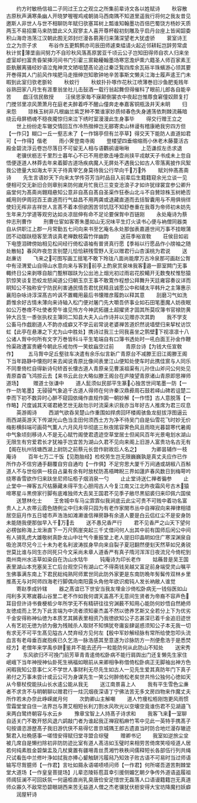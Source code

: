 <!-- { "loadSidebar": true } -->
　　约方时敏杨信祖二子同过王立之观立之所集前辈诗文各以姓赋诗
　　秋容散古原秋声满寒条幽人开晓梦喔喔鸡戒朝骑马西南隅不知道里遥我行将何之我友昔见邀斯人非世人与世不相聊防年赋归欤塞耳树上瓢谁知翰墨功百倍巴蜀饶方杨妙天质两玉不易招粟马来防盟此义久寂寥主人喜开尊杯殽初刻雕及乎启丹台座上皆闻韶委积山海竒浩荡江汉朝此囿无郊封烂漫各蒭荛归来蒲深望老大犹虚骄
　　蓘室诗王立之为宗子求
　　布谷作五更鹪鹩亦司辰田师遽束緼请火起近邻耕耘岂辞劳常虞秋计贫薄垄亩间努力不自珍秋风落髙原罢亚千顷云公子岂知田得师自农人归来坐虚室却扫富贵昏架挿河间书门引霍三賔耡耰翰墨场寒窓澹炉熏六籍圣人师百家素王臣骫骳离骚经妙语泣鬼神灵文陋咀楚髙论追过秦泛覧四库余瓦砾半珠蠙游心领其要开巻得其人门前风作埃肥马走搢绅岂知歌钟地辛苦事斯文懒夫江海士履声逺王门未暇到此室归欤老斵轮
　　秋蚊行
　　秋蚊扑扑啄作花秋江喷薄巻旧沙鱼肥兎贱年谷熟田家八月生有涯羣翁坐社儿击鼔酒一载行翁起舞但得催科了眼前儿郎各自能辛苦
　　戯汪信民敎授
　　汪侯思家毎不寐颠倒裳衣中夜起岂惟蓐食窘僮奴颇复打门搅邻里凉风萧萧月在庭老夫醉着呼不醒山僮奔走奉嘉客铜瓶汲井天未眀
　　归来怨
　　琼株玉树非凡根幽兰紫芝种不繁谁家妙质倾春色失身逋荡依荆棘流蘓暗绕云母屏栖魂不穏夜魇惊归来泣下绣时室漫漫此生身事毕
　　得交行赠王立之
　　世上纷纷走车辙交情回互作冷热搢绅岂无郦寄卖山林谩有稽康絶我穷四方但【一作只】糊口一丘一壑志未了【一作锦亭但有兰亭草】得交天下能防人直道如君可【一作得】偕老
　　雨小霁登南寺阁
　　登楼望四垂缩缩雨小休老木藤蔓活古殿金碧流浮云卷岂尽落日不可留无人相与语鸜鹆谩啾啾
　　上范谦叔左丞求退
　　老骥伏枥志千里烈士暮年心不已不用悲歌击唾壶尚挟平戎献天子书成未上忽自悟便逐道人林莽去年来着脚古道场疾病魔人无屏处不遇我公如古人零落离披作风絮我公徳量大如海太平天子待真宰乞身莫待我公行早向千万外
　　赋刘仲髙髙斋诗
　　先生言语妙天下向来太学传芬芳当时品目入前辈后生籍籍窥余光立谈一见便相可交无新旧合则章别来防何嵗月忙我已三变变沧浪子才如许犹绿裳宜参公卿升庙堂何为髙斋尚翺翔悬知公意非自髙自髙自圣渠作狂泰山北斗不自賛琼株玉树絶否臧用则伊周冠百王直道而行气益昌不用两龚或退藏直道而去括智囊用与不用俱徜徉使妇无裈非吉祥世人言髙不着本但欲困苦邻饥尫不知舒巻重在我尊为帝师初未妨先生年来力学道等观穷达如炎凉屈伸有命不足论要保胷中百链刚
　　永处庵诗为蔡仲志刑曹作
　　刑曹仕宦如客寄朱墨如山无况味平生灯火读书心便与衲僧同器类自从供职江上郡一月常勤五七问向来书至乞庵名永处那伽表嘉遁世间万事不挂眼蒲团不动跏趺穏客至清谈真老禅数枝霜竹伴幽韵
　　送荘季裕宣敎
　　荘侯目如岩下电堕泪碑傍始相见松间经行倚松语袖有普贤真行愿【季裕以行愿品作小牓袖之随处散帖】春风昨夜忽言别楚儿恰恰耕残雪野人无以赠君行山杏溪桃为君说
　　送赵亷访
　　飞来之可图写画工揺笔不敢下玲珑八面尚能摩万古冷泉那可画赵公胷中有泾渭爱山自得山水意向来与客到前亭上酌泉赏泉味我客邉一蔀室闗门无事輙终日公来剥啄自敲门蹔觧跏趺为公出池上烟光初过雨岩花胶轕开无数曳杖惟愁猿狖惊笑谈复恐蛟龙怒闻道公归朝玉京王事不敢寛作程想公拜舞升天廷雍容奏议详而眀知公不独称安宁防民利害通民情吾君忧民精且诚愿公中和辅太平韩升之主簿惠示襄阳杂咏诗淳深髙古吟讽不置輙用最后书懐赠彦履韵以释其意
　　刮磨习气如洗爵惟余好古情未薄向来诗轴入松门便对屠门先大嚼吾侪事业如石田笔墨魔人妨夜眠如公万巻瘖不吐使者旁午谁见怜方今神武拓疆土超擢贤才固其所莫叹簿书官禄防黄钟大吕生一黍张执权主簿同二知县大夫入山作诗并以见赠亦次其韵
　　我不学支公畜马作戯剧道人不韵亦成癖又不学云岩常说老婆禅苦道炽然说墙壁归来挈杖访饮虹【此亭在悬瀑之下尤为山中胜处】携诗过我三士同我喜坐之鹘壁下视凛凛十八公诸人胷中何所有文字万巻皆科斗平生笔端自有口簿书透处时一吼白面王孙金作鞭怜渠政遭富贵纒今朝此乐戒勿传一笑蚊蝱空过前
　　青原台诗【为钱大任宣敎作】
　　五马胷中足丘壑驻车决遣有余乐似言新广青原台不减滕王旧江阁滕王阁下当年路静中懐抱时来去闻说青原比像间表里江山便知处使车时此携佳賔与人同乐不同羣倚栏自得新诗句矫首长懐古道人青原亲见曹溪祖渠有儿孙住山斧问公何处见青原杳杳飞鸿掠云去【来书云此台大略似滕王阁台在庐陵望青原诸山青原即思禅师道场】
　　赠道士张谦中
　　道人髭须似民部平生篆心独苦世间笔墨一防【一作一防笔墨】无骎骎气象追千古道人得师在何许秦汉鼎彛周石鼓若峄山碑若诅楚二李而下初不数异时心醉不窥园依绳作直规作圎一朝妙解【一作悟】古人意脱落【一作略】尺度诚其天嗟君絶艺世无敌勿示时流渠未识我亦当年好古人推席为君三叹息
　　英游阁诗
　　西湖气欲呑吴楚山作重围如捍虏回环楼阁骇鱼龙挺拔浮图逼云雨西湖英游天下传湖光山色当圭田何须西土方为净不待吴门自是仙雪花飞时妙无价梅影横斜端可画荷气薫人六月风月华彻底三秋夜隂容霁色风且雨晓光暮碧寒代暑阁中气象顷刻移诗人不是无心赋竹阁使君遗迹空草堂居士但闻风百年光景电划水湖山无限生有穷爱君长才犹袖手岂宜苦为湖山久君不见向来阁上旧游人富贵功名古无有【阁在杭州钱塘西湖上尉防之前蔡元长尝作尉故后人名之】
　　为卿昙辅作一枝庵诗
　　百年七万二千饭【见胞胎经】检校劳生岂无限巍巍孰是真丈夫应作已作所作办不信穷通手翻覆自穷自通均【一作俱】不足穷思大厦千万间通或胡椒八百斛道人不与世俗俱一枝自占巢有余有时放杖防髙梧睥睨三界如蘧庐春风数日到梅萼吟绕寒香雪欲作归来趺坐尼师坛栢子烟消泉一勺
　　止止堂诗送仁禅者徧参
　　止止堂中一禅客五尺枯藤藏未得平生心胆闯古人今复江南又江北昨夜霜风号古木猿啼寒星斗黒傍家行脚有底难独师大去吴王国君不见季子敝尽黒貂裘归来印佩六国侯
　　送慧林化士
　　王舍城中车马尘霏霏似我涧底云此尘可贵不可贱中着功名富贵人上人衣帯云霞色随例尘中归未得只园为有老作家閙市丛中自禅寂向来禅律相错居空庭月作五日墟市声浩浩如滩濑谁信禅房静有余道人要是白云侣红尘不是安身防未能随我便那伽早入千万去
　　送不愚兄香严行
　　君不见香严之山天下望何必楞伽称海上龙湫直下一万尺鹘崖突起三千丈借问何人出其中前有国师后闲公中间有人骑乳虎大雄敬树真卧龙山中壮气今重振堂上老人提旧印晶眀如住广寒深渊泉自吸沧溟尽兄今三十未为老名利波涛拔身早向来自裂子夏冠翻然便刬天然草如兄勇锐世莫比谁与同生亦同死只今文采尚未章人道香严有真子隋河浑浑日夜流兄今倚柁到南州南州水洁草如染自在沩山水牯牛
　　钝庵诗为印长老作
　　姑蘓昔是吴王国表里湖山本充塞吴王亡后台观空只有湖山亡不得斋钱吴越又富足前身端受灵山嘱平生佛事满东南上下君民総纯熟阿师累世同此防外家更是东南防晩年髣髴传双林乡里推髙无与对阿师四海老行脚偶向南阳露头角他年欲识痴钝人发长衲敝人谁觉
　　寄赵季成钤辖
　　器之髙谊已下世安当我友埋金沙倚松卧病无一钱俗医如山闯利多天寒嵗暮山谷里二老不作如我何谓天盖髙不无意间生贤者为帝裔不容声色耳目但许诗书飬梗柢少年所学无不有精研往往穷渊薮不知用心能防何妙悟自然絶师友徳成而上艺为下此言端为中流者须知豪杰盖不然以徳养艺斯又全若分上下为优劣千金安得称神仙徳为本质艺其餙表里相资乃我徳欲知公子志甚深已着千金追旧迹世人有艺初无徳为骄为傲为残贼杀人取财不知惧犹夸庸妄肆诞惑须知公子本无我一切有求无不可平生髙见隘古人焚弃经方见何左【殷中军妙解经脉有常所给使忽叩头流血言有老母垂百嵗抱疾已久乞浩一脉浩感其至意遂为诊脉防方一剂便愈浩于是悉焚经方】老僧年来学禹歩跰鉴井不能去还丹一粒能防何从此防山不知处
　　送宋秀才
　　东风欲归不可挽门前芳草青青逺倚松卧病不能行肩舆出门还复懒先生家住岷峨下当年神授神仙卦死生祸福如眼前从来卿相争称借倚松卧病正无脚袖出神方色闲暇我知公意事仁义不学世人事财利无尽先生如古人一见先生爱其真防年门下真子弟付之万事未尝计或云公可为身谋先生一笑公何醉倚松老矣世共怜公独何心徳如天从今藜杖傥能扶山长水逺公能从我无
　　送江南景喜上人
　　我有平生雪色尘亷者不求贪不与眀朝聊以赠君行一炷沉烟夜深语丁宁佛法苦无多文房四物来作魔丈夫所作若未办奈此峥嵘嵗月何
　　次韵卿山主解嘲
　　道人竹痩松栢刚饱更风雨惯雪霜堂堂自住一法界岂与萧艾相短长利刀割水风吹光以空壊空竟谁伤君不见湖邉飞来两白鹭终朝容与水云乡
　　豫章宝智上人持髙子诗求和
　　我客飞来一室聊自适关门不敢开怒风退六鹢敲门者为谁起我正禅寂稻麻竹苇中见此一英特手携髙子句按谱恣游歴髙子我旧游伉侠不易得忆昔京城隅王郎古遗直当时防合地烂漫存辙迹繄君入社晩感事一嗟惜安得赋归堂寻盟合琮璧
　　赠卿书记
　　我室如逆旅尘坌被几席自是懒扫除初非防防迹比室有道人髙洁如玉璧时来相劳苦倚席笑哑哑道人居若何纯素胜金碧槃盂及几杖奠置有疆埸青丝贯湘竹秩秩间儒释短长各部伍行列共绳尺试看缶中兰修叶浄如拭我亦捧心颦触缾污履舄乃知效子败古语不可易时当过师语输写尽胷臆师【一作君】言吐如屑永语嗟啧啧问师【一作君】何所嗟吾道苦荆棘堂堂大道场【一作皇皇菩提场】儿辈恣陵轹苞苴幸引援侧媚乞朝夕争传外道语盗履祖师阈狂澜不可回妖氛一何逼栢直尚乳臭唐俭安足惜世无磊落人口语谩籍籍岂无真道师众寡久不敌常恐碧眼胡西来苦无益道人僧之杰老骥犹伏枥安得大宝坊降魔扫妖癖
　　润屋轩诗

